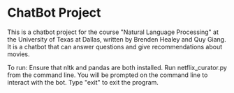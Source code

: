 # ChatBot Project
This is a chatbot project for the course "Natural Language Processing" at the University of Texas at Dallas,
written by Brenden Healey and Quy Giang.
It is a chatbot that can answer questions and give recommendations about movies.

To run:
Ensure that nltk and pandas are both installed.
Run netflix_curator.py from the command line.
You will be prompted on the command line to interact with the bot.
Type "exit" to exit the program.